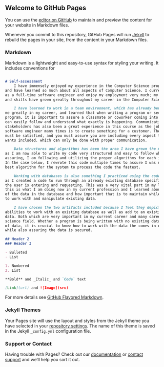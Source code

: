 ## Welcome to GitHub Pages

You can use the [editor on GitHub](https://github.com/leticiah8231/leticiah8231.github.io/edit/main/index.md) to maintain and preview the content for your website in Markdown files.

Whenever you commit to this repository, GitHub Pages will run [Jekyll](https://jekyllrb.com/) to rebuild the pages in your site, from the content in your Markdown files.

### Markdown

Markdown is a lightweight and easy-to-use syntax for styling your writing. It includes conventions for

```markdown

# Self-assessment
	I have immensely enjoyed my experience in the Computer Science program 
and have learned so much about all aspects of Computer Science. I currently work 
as a full-time software engineer and enjoy my employment very much; my knowledge 
and skills have grown greatly throughout my career in the Computer Science program. 

	I have learned to work in a team environment, which has already benefitted 
me greatly in my career, and learned that when writing a program or section of a 
program, it is important to assure a classmate or coworker coming into your code 
can easily follow and understand what exactly is happening. Communication to 
stakeholders has also been a great experience in this course as the job of a 
software engineer many times is to create something for a customer. The customer 
must be satisfied, and you must assure you are including every aspect the customer 
wants included, which can only be done with proper communication.

	Data structures and algorithms has been the area I have grown the most, 
as I am now able to write my code very structured and easy to follow while also 
assuring, I am following and utilizing the proper algorithms for each instance. 
In the case below, I rewrote this code multiple times to assure I was using the 
best algorithm for the system to process the code the fastest. 

	Working with databases is also something I practiced using the code above 
as I created a code to run through an already existing database specific to what 
the user is entering and requesting. This was a very vital part in my learning as 
this is what I am doing now in my current profession and I learned about the security 
of the data in the database and how important that is to maintain while also learning 
to work with and manipulate existing data. 

	I have chosen the two artifacts included because I feel they depict both my 
abilities to work with an existing database as well as add to an existing database of 
data. Both which are very important in my current career and many careers in the computer 
science field. Whether a program is being written with no existing data or a full database 
of data, it is crucial to know how to work with the data the comes in or is already set, 
while also assuring the data is secured.

## Header 2
### Header 3

- Bulleted
- List

1. Numbered
2. List

**Bold** and _Italic_ and `Code` text

[Link](url) and ![Image](src)
```

For more details see [GitHub Flavored Markdown](https://guides.github.com/features/mastering-markdown/).

### Jekyll Themes

Your Pages site will use the layout and styles from the Jekyll theme you have selected in your [repository settings](https://github.com/leticiah8231/leticiah8231.github.io/settings/pages). The name of this theme is saved in the Jekyll `_config.yml` configuration file.

### Support or Contact

Having trouble with Pages? Check out our [documentation](https://docs.github.com/categories/github-pages-basics/) or [contact support](https://support.github.com/contact) and we’ll help you sort it out.
